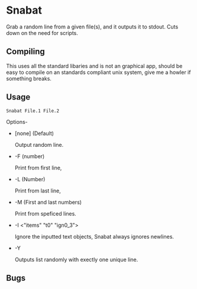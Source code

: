 # Snabat

Grab a random line from a given file(s), and it outputs it to stdout. Cuts down on the need for scripts.

## Compiling

This uses all the standard libaries and is not an graphical app, should be easy to compile on an standards compliant unix system, give me a howler if something breaks.

## Usage

`Snabat File.1 File.2`

Options-

* [none] (Default)

	Output random line.

* -F (number)
	
	Print from first line,

* -L (Number)
	
	Print from last line,

* -M (First and last numbers)
	
	Print from speficed lines.

* -I <"items" "t0" "ign0_3">
	
	Ignore the inputted text objects, Snabat always ignores newlines.

* -Y
	
	Outputs list randomly with exectly one unique line.

## Bugs

